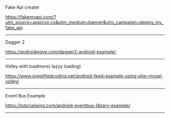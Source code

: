 Fake Api creater

https://fakemyapi.com/?utm_source=appicon.co&utm_medium=banner&utm_campaign=deploy_my_fake_api

-----------------------------------------------------------------------------------------------------------------


Dagger 2 

https://androidwave.com/dagger2-android-example/


-----------------------------------------------------------------------------------------------------------------


Volley with loadmore( lazzy loading)


https://www.simplifiedcoding.net/android-feed-example-using-php-mysql-volley/


-----------------------------------------------------------------------------------------------------------------


Event Bus Example


https://tutorialwing.com/android-eventbus-library-example/


-----------------------------------------------------------------------------------------------------------------








